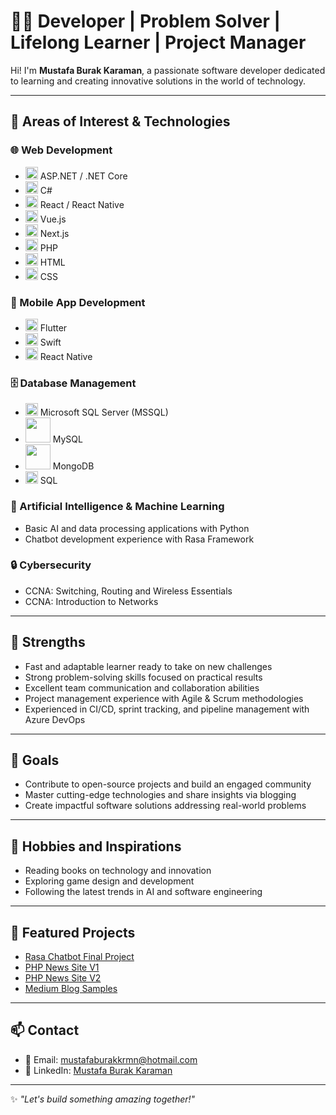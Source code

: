 
# 👨‍💻 Developer | Problem Solver | Lifelong Learner | Project Manager

Hi! I'm **Mustafa Burak Karaman**, a passionate software developer dedicated to learning and creating innovative solutions in the world of technology.

---

## 🚀 Areas of Interest & Technologies

### 🌐 Web Development
- <img src="https://upload.wikimedia.org/wikipedia/commons/e/ee/.NET_Core_Logo.svg" width="20"/> ASP.NET / .NET Core  
- <img src="https://upload.wikimedia.org/wikipedia/commons/4/4f/Csharp_Logo.png" width="20"/> C#  
- <img src="https://upload.wikimedia.org/wikipedia/commons/a/a7/React-icon.svg" width="20"/> React / React Native  
- <img src="https://upload.wikimedia.org/wikipedia/commons/9/95/Vue.js_Logo_2.svg" width="20"/> Vue.js  
- <img src="https://upload.wikimedia.org/wikipedia/commons/8/8e/Nextjs-logo.svg" width="20"/> Next.js  
- <img src="https://upload.wikimedia.org/wikipedia/commons/2/27/PHP-logo.svg" width="20"/> PHP  
- <img src="https://upload.wikimedia.org/wikipedia/commons/6/61/HTML5_logo_and_wordmark.svg" width="20"/> HTML  
- <img src="https://upload.wikimedia.org/wikipedia/commons/d/d5/CSS3_logo_and_wordmark.svg" width="20"/> CSS  

### 📱 Mobile App Development
- <img src="https://upload.wikimedia.org/wikipedia/commons/1/17/Google-flutter-logo.png" width="20"/> Flutter  
- <img src="https://upload.wikimedia.org/wikipedia/commons/9/9d/Swift_logo.svg" width="20"/> Swift  
- <img src="https://upload.wikimedia.org/wikipedia/commons/a/a7/React-icon.svg" width="20"/> React Native  

### 🗄️ Database Management
- <img src="https://miro.medium.com/v2/resize:fit:500/1*oA8p_Qdyjq4yCOlZE0_A0g.png" width="20"/> Microsoft SQL Server (MSSQL)  
- <img src="https://upload.wikimedia.org/wikipedia/commons/0/0a/MySQL_textlogo.svg" width="40"/> MySQL  
- <img src="https://upload.wikimedia.org/wikipedia/commons/9/93/MongoDB_Logo.svg" width="40"/> MongoDB  
- <img src="https://upload.wikimedia.org/wikipedia/commons/8/87/Sql_data_base_with_logo.png" width="20"/> SQL  

### 🧠 Artificial Intelligence & Machine Learning
- Basic AI and data processing applications with Python  
- Chatbot development experience with Rasa Framework  

### 🔒 Cybersecurity
- CCNA: Switching, Routing and Wireless Essentials  
- CCNA: Introduction to Networks  

---

## 💪 Strengths
- Fast and adaptable learner ready to take on new challenges  
- Strong problem-solving skills focused on practical results  
- Excellent team communication and collaboration abilities  
- Project management experience with Agile & Scrum methodologies  
- Experienced in CI/CD, sprint tracking, and pipeline management with Azure DevOps  

---

## 🎯 Goals
- Contribute to open-source projects and build an engaged community  
- Master cutting-edge technologies and share insights via blogging  
- Create impactful software solutions addressing real-world problems  

---

## 🎨 Hobbies and Inspirations
- Reading books on technology and innovation  
- Exploring game design and development  
- Following the latest trends in AI and software engineering  

---

## 📂 Featured Projects
- [Rasa Chatbot Final Project](https://github.com/GE400-Final-Project/rasa)  
- [PHP News Site V1](https://github.com/mstfbrkbrcn53/PHP-NEWS-SITE)  
- [PHP News Site V2](https://github.com/mstfbrkkrmn53/Haber-Sitesi)  
- [Medium Blog Samples](https://github.com/mstfbrkbrcn53/medium-blog-samples)  

---

## 📫 Contact
- 📧 Email: mustafaburakkrmn@hotmail.com  
- 💼 LinkedIn: [Mustafa Burak Karaman](https://www.linkedin.com/in/mustafa-burak-karaman-003a5710b)  

---

✨ *"Let's build something amazing together!"*
